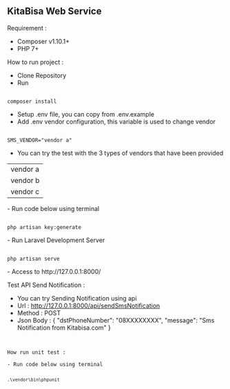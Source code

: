 ## KitaBisa Web Service

Requirement : 
- Composer v1.10.1+
- PHP 7+

How to run project : 

- Clone Repository
- Run
<pre><code>
composer install
</code></pre>
- Setup .env file, you can copy from .env.example
- Add .env vendor configuration, this variable is used to change vendor 
<pre><code>
SMS_VENDOR="vendor a"
</code></pre>
- You can try the test with the 3 types of vendors that have been provided
<table>
    <tr>
        <td>vendor a</td>
    </tr>
    <tr>
        <td>vendor b</td>
    </tr>
    <tr>
        <td>vendor c</td>
    </tr>
</table>
- Run code below using terminal
<pre><code>
php artisan key:generate
</code></pre>
- Run Laravel Development Server
<pre><code>
php artisan serve
</code></pre>
- Access to http://127.0.0.1:8000/

Test API Send Notification : 
- You can try Sending Notification using api
- Url : http://127.0.0.1:8000/api/sendSmsNotification
- Method : POST
- Json Body : 
</code></pre>
{
    "dstPhoneNumber": "08XXXXXXXX",
    "message": "Sms Notification from Kitabisa.com" 
}
<pre><code>

How run unit test : 

- Run code below using terminal
<pre><code>
.\vendor\bin\phpunit
</code></pre>

